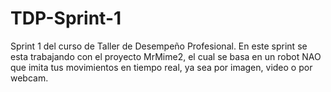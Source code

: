 # TDP-Sprint-1
Sprint 1 del curso de Taller de Desempeño Profesional. En este sprint se esta trabajando con el proyecto MrMime2, el cual se basa en un robot NAO que imita tus movimientos en tiempo real, ya sea por imagen, video o por webcam.
